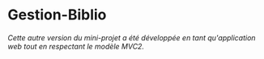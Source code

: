 # Gestion-Biblio
###### Cette autre version du mini-projet a été développée en tant qu'application web tout en respectant le modèle MVC2.
